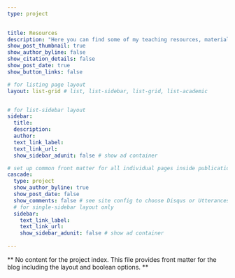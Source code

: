 ```yaml
---
type: project

  
title: Resources
description: "Here you can find some of my teaching resources, materials and other projects."
show_post_thumbnail: true
show_author_byline: false
show_citation_details: false
show_post_date: true
show_button_links: false

# for listing page layout
layout: list-grid # list, list-sidebar, list-grid, list-academic


# for list-sidebar layout
sidebar: 
  title:
  description:
  author: 
  text_link_label:
  text_link_url:
  show_sidebar_adunit: false # show ad container

# set up common front matter for all individual pages inside publications/
cascade:  
  type: project
  show_author_byline: true
  show_post_date: false
  show_comments: false # see site config to choose Disqus or Utterances
  # for single-sidebar layout only
  sidebar:
    text_link_label:
    text_link_url: 
    show_sidebar_adunit: false # show ad container
    
---
```


** No content for the project index. This file provides front matter for the blog including the layout and boolean options. **
